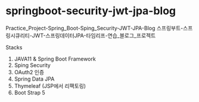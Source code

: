 # springboot-security-jwt-jpa-blog
 Practice_Project-Spring_Boot-Sping_Security-JWT-JPA-Blog
 스프링부트-스프링시큐리티-JWT-스프링데이터JPA-타임리프-연습_블로그_프로젝트

 Stacks
 1. JAVA11 & Spring Boot Framework
 2. Sping Security
 3. OAuth2 인증
 4. Spring Data JPA
 5. Thymeleaf (JSP에서 리팩토링)
 6. Boot Strap 5
